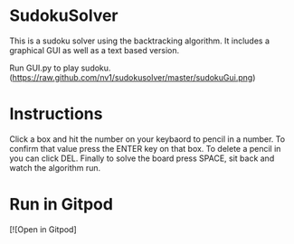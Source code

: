 # SudokuSolver
This is a sudoku solver using the backtracking algorithm. It includes a graphical GUI as well as a text based version.

Run GUI.py to play sudoku.
(https://raw.github.com/nv1/sudokusolver/master/sudokuGui.png)
# Instructions
Click a box and hit the number on your keybaord to pencil in a number. To confirm that value press the ENTER key on that box. To delete a pencil in you can click DEL. Finally to solve the board press SPACE, sit back and watch the algorithm run.



# Run in Gitpod

[![Open in Gitpod]
